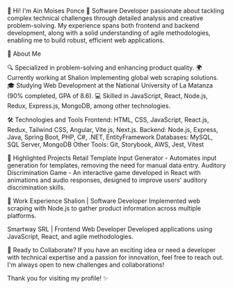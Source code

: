 👋 Hi! I'm Ain Moises Ponce
🚀 Software Developer passionate about tackling complex technical challenges through detailed analysis and creative problem-solving. My experience spans both frontend and backend development, along with a solid understanding of agile methodologies, enabling me to build robust, efficient web applications.

📌 About Me

🔍 Specialized in problem-solving and enhancing product quality.
🌍 Currently working at Shalion implementing global web scraping solutions.
🎓 Studying Web Development at the National University of La Matanza (90% completed, GPA of 8.6).
💻 Skilled in JavaScript, React, Node.js, Redux, Express.js, MongoDB, among other technologies.

🛠️ Technologies and Tools
Frontend: HTML, CSS, JavaScript, React.js, Redux, Tailwind CSS, Angular, Vite.js, Next.js.
Backend: Node.js, Express, Java, Spring Boot, PHP, C#, .NET, EntityFramework
Databases: MySQL, SQL Server, MongoDB
Other Tools: Git, Storybook, AWS, Jest, Vitest

📂 Highlighted Projects
Retail Template Input Generator - Automates input generation for templates, removing the need for manual data entry.
Auditory Discrimination Game - An interactive game developed in React with animations and audio responses, designed to improve users' auditory discrimination skills.

🌱 Work Experience
Shalion | Software Developer
Implemented web scraping with Node.js to gather product information across multiple platforms.

Smartway SRL | Frontend Web Developer
Developed applications using JavaScript, React, and agile methodologies.

🎉 Ready to Collaborate?
If you have an exciting idea or need a developer with technical expertise and a passion for innovation, feel free to reach out. I'm always open to new challenges and collaborations!

Thank you for visiting my profile! ✨

